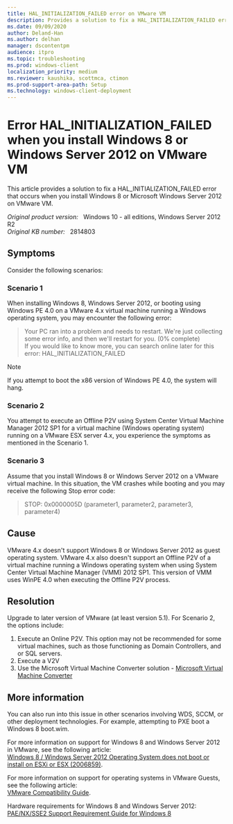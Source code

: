 ```yaml
---
title: HAL_INITIALIZATION_FAILED error on VMware VM
description: Provides a solution to fix a HAL_INITIALIZATION_FAILED error that occurs when you install Windows 8 or Microsoft Windows Server 2012 on VMware VM.
ms.date: 09/09/2020
author: Deland-Han
ms.author: delhan
manager: dscontentpm
audience: itpro
ms.topic: troubleshooting
ms.prod: windows-client
localization_priority: medium
ms.reviewer: kaushika, scottmca, ctimon
ms.prod-support-area-path: Setup
ms.technology: windows-client-deployment
---
```

# Error HAL_INITIALIZATION_FAILED when you install Windows 8 or Windows Server 2012 on VMware VM

This article provides a solution to fix a HAL_INITIALIZATION_FAILED error that occurs when you install Windows 8 or Microsoft Windows Server 2012 on VMware VM.

_Original product version:_ &nbsp; Windows 10 - all editions, Windows Server 2012 R2  
_Original KB number:_ &nbsp; 2814803

## Symptoms

Consider the following scenarios:

### Scenario 1  

When installing Windows 8, Windows Server 2012, or booting using Windows PE 4.0 on a VMware 4.x virtual machine running a Windows operating system, you may encounter the following error:

> Your PC ran into a problem and needs to restart. We're just collecting some error info, and then we'll restart for you. (0% complete)  
If you would like to know more, you can search online later for this error: HAL_INITIALIZATION_FAILED

> [!Note]
> If you attempt to boot the x86 version of Windows PE 4.0, the system will hang.
  
### Scenario 2

You attempt to execute an Offline P2V using System Center Virtual Machine Manager 2012 SP1 for a virtual machine (Windows operating system) running on a VMware ESX server 4.x, you experience the symptoms as mentioned in the Scenario 1.

### Scenario 3

Assume that you install Windows 8 or Windows Server 2012 on a VMware virtual machine. In this situation, the VM crashes while booting and you may receive the following Stop error code:

> STOP: 0x0000005D (parameter1, parameter2, parameter3, parameter4)

## Cause

VMware 4.x doesn't support Windows 8 or Windows Server 2012 as guest operating system. VMware 4.x also doesn't support an Offline P2V of a virtual machine running a Windows operating system when using System Center Virtual Machine Manager (VMM) 2012 SP1. This version of VMM uses WinPE 4.0 when executing the Offline P2V process.

## Resolution

Upgrade to later version of VMware (at least version 5.1).
For Scenario 2, the options include:

1. Execute an Online P2V. This option may not be recommended for some virtual machines, such as those functioning as Domain Controllers, and or SQL servers.
2. Execute a V2V
3. Use the Microsoft Virtual Machine Converter solution - [Microsoft Virtual Machine Converter](https://technet.microsoft.com/library/hh967435.aspx)

## More information

You can also run into this issue in other scenarios involving WDS, SCCM, or other deployment technologies. For example, attempting to PXE boot a Windows 8 boot.wim.

For more information on support for Windows 8 and Windows Server 2012 in VMware, see the following article:  
[Windows 8 / Windows Server 2012 Operating System does not boot or install on ESXi or ESX (2006859)](https://kb.vmware.com/s/article/2006859).

For more information on support for operating systems in VMware Guests, see the following article:  
[VMware Compatibility Guide](https://www.vmware.com/resources/compatibility/search.php).

Hardware requirements for Windows 8 and Windows Server 2012:  
[PAE/NX/SSE2 Support Requirement Guide for Windows 8](/previous-versions/windows/it-pro/windows-8.1-and-8/dn482072(v=win.10))
